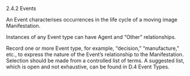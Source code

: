 2.4.2 Events

An Event characterises occurrences in the life cycle of a moving image Manifestation.

Instances of any Event type can have Agent and “Other” relationships.

Record  one  or  more  Event  type,  for  example,  “decision,”  “manufacture,”  etc.,  to
express the nature of the Event’s relationship to the Manifestation. Selection should be
made from a controlled list of terms. A suggested list, which is open and not exhaustive,
can be found in D.4 Event Types.
